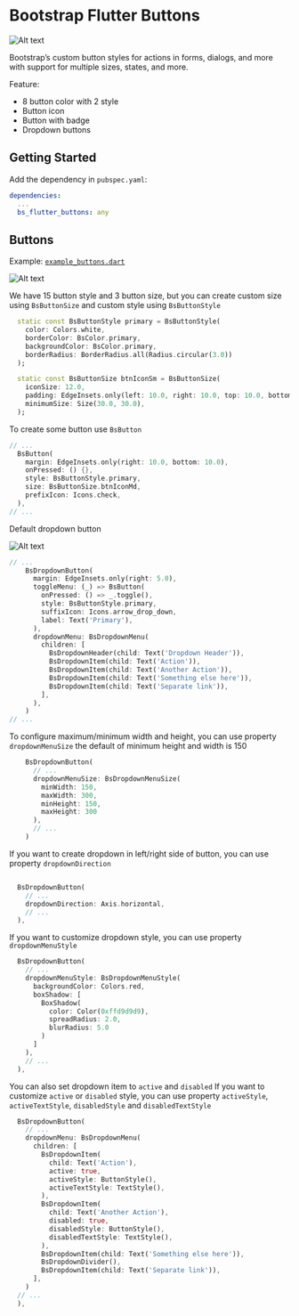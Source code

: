 # Bootstrap Flutter Buttons

![Alt text](https://raw.githubusercontent.com/kholifanalfon/bs_flutter_buttons/main/screenshot/example.png "Screenshot Example Buttons")

Bootstrap’s custom button styles for actions in forms, dialogs, and more with support for multiple sizes, states, and more.

Feature:
- 8 button color with 2 style
- Button icon
- Button with badge
- Dropdown buttons

## Getting Started
Add the dependency in `pubspec.yaml`:

```yaml
dependencies:
  ...
  bs_flutter_buttons: any
```

## Buttons
Example: [`example_buttons.dart`](https://github.com/kholifanalfon/bs_flutter_buttons/blob/main/example/lib/main.dart)

![Alt text](https://raw.githubusercontent.com/kholifanalfon/bs_flutter_buttons/main/screenshot/example.png "Screenshot Example Buttons")

We have 15 button style and 3 button size, but you can create custom size using `BsButtonSize` and custom style using `BsButtonStyle`

```dart
  static const BsButtonStyle primary = BsButtonStyle(
    color: Colors.white,
    borderColor: BsColor.primary,
    backgroundColor: BsColor.primary,
    borderRadius: BorderRadius.all(Radius.circular(3.0))
  );
```

```dart
  static const BsButtonSize btnIconSm = BsButtonSize(
    iconSize: 12.0,
    padding: EdgeInsets.only(left: 10.0, right: 10.0, top: 10.0, bottom: 10.0),
    minimumSize: Size(30.0, 30.0),
  );
```

To create some button use `BsButton`

```dart
// ...
  BsButton(
    margin: EdgeInsets.only(right: 10.0, bottom: 10.0),
    onPressed: () {},
    style: BsButtonStyle.primary,
    size: BsButtonSize.btnIconMd,
    prefixIcon: Icons.check,
  ),
// ...
```

Default dropdown button

![Alt text](https://raw.githubusercontent.com/kholifanalfon/bs_flutter_buttons/main/screenshot/example.gif "Screenshot Example Buttons")

```dart
// ...
    BsDropdownButton(
      margin: EdgeInsets.only(right: 5.0),
      toggleMenu: (_) => BsButton(
        onPressed: () => _.toggle(),
        style: BsButtonStyle.primary,
        suffixIcon: Icons.arrow_drop_down,
        label: Text('Primary'),
      ),
      dropdownMenu: BsDropdownMenu(
        children: [
          BsDropdownHeader(child: Text('Dropdown Header')),
          BsDropdownItem(child: Text('Action')),
          BsDropdownItem(child: Text('Another Action')),
          BsDropdownItem(child: Text('Something else here')),
          BsDropdownItem(child: Text('Separate link')),
        ],
      ),
    )
// ...
```

To configure maximum/minimum width and height, you can use property `dropdownMenuSize`
the default of minimum height and width is 150

```dart
    BsDropdownButton(
      // ...
      dropdownMenuSize: BsDropdownMenuSize(
        minWidth: 150,
        maxWidth: 300,
        minHeight: 150,
        maxHeight: 300
      ),
      // ...
    )
```

If you want to create dropdown in left/right side of button, you can use property `dropdownDirection`

```dart

  BsDropdownButton(
    // ...
    dropdownDirection: Axis.horizontal,
    // ...
  ),
```

If you want to customize dropdown style, you can use property `dropdownMenuStyle`

```dart
  BsDropdownButton(
    // ...
    dropdownMenuStyle: BsDropdownMenuStyle(
      backgroundColor: Colors.red,
      boxShadow: [
        BoxShadow(
          color: Color(0xffd9d9d9),
          spreadRadius: 2.0,
          blurRadius: 5.0
        )
      ]
    ),
    // ...
  ),
```

You can also set dropdown item to `active` and `disabled`
If you want to customize `active` or `disabled` style, you can use property `activeStyle`, `activeTextStyle`, `disabledStyle` and `disabledTextStyle`

```dart
  BsDropdownButton(
    // ...
    dropdownMenu: BsDropdownMenu(
      children: [
        BsDropdownItem(
          child: Text('Action'), 
          active: true, 
          activeStyle: ButtonStyle(),
          activeTextStyle: TextStyle(),
        ),
        BsDropdownItem(
          child: Text('Another Action'), 
          disabled: true, 
          disabledStyle: ButtonStyle(),
          disabledTextStyle: TextStyle(),
        ),
        BsDropdownItem(child: Text('Something else here')),
        BsDropdownDivider(),
        BsDropdownItem(child: Text('Separate link')),
      ],
    )
  // ...
  ),
```